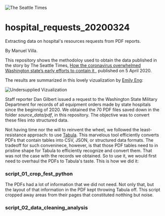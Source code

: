 ![The Seattle Times](https://github.com/seattletimes/hospital_requests_20200324/tree/master/assets/ST_Logo.png)


# hospital_requests_20200324
Extracting data on hospital's resources requests from PDF reports.

By Manuel Villa.

This repository shows the methodoloy used to obtain the data published in the story by The Seattle Times, [How the coronavirus overwhelmed Washington state’s early efforts to contain it ](https://www.seattletimes.com/seattle-news/times-watchdog/lost-battle-how-coronavirus-overwhelmed-washington-states-efforts-to-contain-it/), published on 5 April 2020.

The results are summarized in this lovely vizualization by [Emily Eng](https://github.com/emilymeng):

![Undersupplied Vizualization](https://github.com/seattletimes/hospital_requests_20200324/tree/master/assets/Undersupplied_Viz_by_Emily_Eng.png)

Staff reporter Dan Gilbert issued a request to the Washington State Military Department for records of all equipment orders made by state hospitals since the beginnig of 2020. We obtained the 70 PDF files saved down in the folder *source_data/pdf*, in this repository. The objective was to convert these files into structured data.

Not having time nor the will to reinvent the wheel, we followed the least-resistance approach: to use [Tabula](https://tabula.technology/). This marvelous tool efficiently converts PDFs that contain tables into CSV, JSON, or structured data formats. The tradeoff for such conveninece, however, is that those PDF tables need to in pristine shape for Tabula to efficiently recognize and convert them. That was not the case with the records we obtained. So to use it, we would first need to overhaul the PDFs to Tabula's taste. This is how we did it:


### script_01_crop_fest_python
The PDFs had a lot of information that we did not need. Not only that, but the layout of that information in the PDF kept throwing Tabula off. This script cropped away areas from their pages that constituted notthing but noise. 


### script_02_data_cleaning_analysis